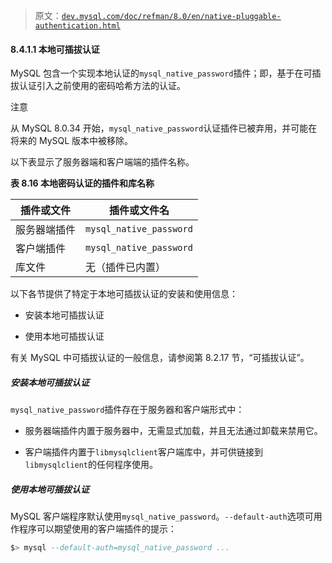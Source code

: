 > 原文：[`dev.mysql.com/doc/refman/8.0/en/native-pluggable-authentication.html`](https://dev.mysql.com/doc/refman/8.0/en/native-pluggable-authentication.html)

#### 8.4.1.1 本地可插拔认证

MySQL 包含一个实现本地认证的`mysql_native_password`插件；即，基于在可插拔认证引入之前使用的密码哈希方法的认证。

注意

从 MySQL 8.0.34 开始，`mysql_native_password`认证插件已被弃用，并可能在将来的 MySQL 版本中被移除。

以下表显示了服务器端和客户端端的插件名称。

**表 8.16 本地密码认证的插件和库名称**

| 插件或文件 | 插件或文件名 |
| --- | --- |
| 服务器端插件 | `mysql_native_password` |
| 客户端插件 | `mysql_native_password` |
| 库文件 | 无（插件已内置） |

以下各节提供了特定于本地可插拔认证的安装和使用信息：

+   安装本地可插拔认证

+   使用本地可插拔认证

有关 MySQL 中可插拔认证的一般信息，请参阅第 8.2.17 节，“可插拔认证”。

##### 安装本地可插拔认证

`mysql_native_password`插件存在于服务器和客户端形式中：

+   服务器端插件内置于服务器中，无需显式加载，并且无法通过卸载来禁用它。

+   客户端插件内置于`libmysqlclient`客户端库中，并可供链接到`libmysqlclient`的任何程序使用。

##### 使用本地可插拔认证

MySQL 客户端程序默认使用`mysql_native_password`。`--default-auth`选项可用作程序可以期望使用的客户端插件的提示：

```sql
$> mysql --default-auth=mysql_native_password ...
```
